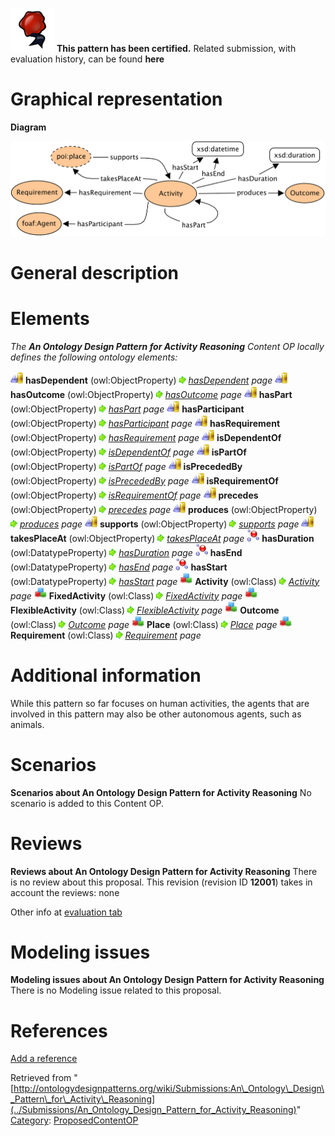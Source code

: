 [![](../images/thumb/b/b5/Certified.png/70px-Certified.png)](../Image/Certified.png "Certified.png") __This pattern has been certified.__
Related submission, with evaluation history, can be found __here__





#  Graphical representation


__Diagram__




[![Image:Activity3_small.png](../images/d/d9/Activity3_small.png)](../Image/Activity3_small.png "Image:Activity3_small.png")




#  General description


  




#  Elements


_The __An Ontology Design Pattern for Activity Reasoning__ Content OP locally defines the following ontology elements:_



[![ObjectProperty](../images/thumb/c/c3/ObjectProperty.gif/20px-ObjectProperty.gif)](../Image/ObjectProperty.gif "ObjectProperty") __hasDependent__ (owl:ObjectProperty) 
 [![](../images/thumb/8/87/ArrowRight.gif/11px-ArrowRight.gif)](../Image/ArrowRight.gif "ArrowRight.gif") _[hasDependent](../Submissions/An_Ontology_Design_Pattern_for_Activity_Reasoning/hasDependent "Submissions:An Ontology Design Pattern for Activity Reasoning/hasDependent") page_
[![ObjectProperty](../images/thumb/c/c3/ObjectProperty.gif/20px-ObjectProperty.gif)](../Image/ObjectProperty.gif "ObjectProperty") __hasOutcome__ (owl:ObjectProperty) 
 [![](../images/thumb/8/87/ArrowRight.gif/11px-ArrowRight.gif)](../Image/ArrowRight.gif "ArrowRight.gif") _[hasOutcome](../Submissions/An_Ontology_Design_Pattern_for_Activity_Reasoning/hasOutcome "Submissions:An Ontology Design Pattern for Activity Reasoning/hasOutcome") page_
[![ObjectProperty](../images/thumb/c/c3/ObjectProperty.gif/20px-ObjectProperty.gif)](../Image/ObjectProperty.gif "ObjectProperty") __hasPart__ (owl:ObjectProperty) 
 [![](../images/thumb/8/87/ArrowRight.gif/11px-ArrowRight.gif)](../Image/ArrowRight.gif "ArrowRight.gif") _[hasPart](../Submissions/An_Ontology_Design_Pattern_for_Activity_Reasoning/hasPart "Submissions:An Ontology Design Pattern for Activity Reasoning/hasPart") page_
[![ObjectProperty](../images/thumb/c/c3/ObjectProperty.gif/20px-ObjectProperty.gif)](../Image/ObjectProperty.gif "ObjectProperty") __hasParticipant__ (owl:ObjectProperty) 
 [![](../images/thumb/8/87/ArrowRight.gif/11px-ArrowRight.gif)](../Image/ArrowRight.gif "ArrowRight.gif") _[hasParticipant](../Submissions/An_Ontology_Design_Pattern_for_Activity_Reasoning/hasParticipant "Submissions:An Ontology Design Pattern for Activity Reasoning/hasParticipant") page_
[![ObjectProperty](../images/thumb/c/c3/ObjectProperty.gif/20px-ObjectProperty.gif)](../Image/ObjectProperty.gif "ObjectProperty") __hasRequirement__ (owl:ObjectProperty) 
 [![](../images/thumb/8/87/ArrowRight.gif/11px-ArrowRight.gif)](../Image/ArrowRight.gif "ArrowRight.gif") _[hasRequirement](../Submissions/An_Ontology_Design_Pattern_for_Activity_Reasoning/hasRequirement "Submissions:An Ontology Design Pattern for Activity Reasoning/hasRequirement") page_
[![ObjectProperty](../images/thumb/c/c3/ObjectProperty.gif/20px-ObjectProperty.gif)](../Image/ObjectProperty.gif "ObjectProperty") __isDependentOf__ (owl:ObjectProperty) 
 [![](../images/thumb/8/87/ArrowRight.gif/11px-ArrowRight.gif)](../Image/ArrowRight.gif "ArrowRight.gif") _[isDependentOf](../Submissions/An_Ontology_Design_Pattern_for_Activity_Reasoning/isDependentOf "Submissions:An Ontology Design Pattern for Activity Reasoning/isDependentOf") page_
[![ObjectProperty](../images/thumb/c/c3/ObjectProperty.gif/20px-ObjectProperty.gif)](../Image/ObjectProperty.gif "ObjectProperty") __isPartOf__ (owl:ObjectProperty) 
 [![](../images/thumb/8/87/ArrowRight.gif/11px-ArrowRight.gif)](../Image/ArrowRight.gif "ArrowRight.gif") _[isPartOf](../Submissions/An_Ontology_Design_Pattern_for_Activity_Reasoning/isPartOf "Submissions:An Ontology Design Pattern for Activity Reasoning/isPartOf") page_
[![ObjectProperty](../images/thumb/c/c3/ObjectProperty.gif/20px-ObjectProperty.gif)](../Image/ObjectProperty.gif "ObjectProperty") __isPrecededBy__ (owl:ObjectProperty) 
 [![](../images/thumb/8/87/ArrowRight.gif/11px-ArrowRight.gif)](../Image/ArrowRight.gif "ArrowRight.gif") _[isPrecededBy](../Submissions/An_Ontology_Design_Pattern_for_Activity_Reasoning/isPrecededBy "Submissions:An Ontology Design Pattern for Activity Reasoning/isPrecededBy") page_
[![ObjectProperty](../images/thumb/c/c3/ObjectProperty.gif/20px-ObjectProperty.gif)](../Image/ObjectProperty.gif "ObjectProperty") __isRequirementOf__ (owl:ObjectProperty) 
 [![](../images/thumb/8/87/ArrowRight.gif/11px-ArrowRight.gif)](../Image/ArrowRight.gif "ArrowRight.gif") _[isRequirementOf](../Submissions/An_Ontology_Design_Pattern_for_Activity_Reasoning/isRequirementOf "Submissions:An Ontology Design Pattern for Activity Reasoning/isRequirementOf") page_
[![ObjectProperty](../images/thumb/c/c3/ObjectProperty.gif/20px-ObjectProperty.gif)](../Image/ObjectProperty.gif "ObjectProperty") __precedes__ (owl:ObjectProperty) 
 [![](../images/thumb/8/87/ArrowRight.gif/11px-ArrowRight.gif)](../Image/ArrowRight.gif "ArrowRight.gif") _[precedes](../Submissions/An_Ontology_Design_Pattern_for_Activity_Reasoning/precedes "Submissions:An Ontology Design Pattern for Activity Reasoning/precedes") page_
[![ObjectProperty](../images/thumb/c/c3/ObjectProperty.gif/20px-ObjectProperty.gif)](../Image/ObjectProperty.gif "ObjectProperty") __produces__ (owl:ObjectProperty) 
 [![](../images/thumb/8/87/ArrowRight.gif/11px-ArrowRight.gif)](../Image/ArrowRight.gif "ArrowRight.gif") _[produces](../Submissions/An_Ontology_Design_Pattern_for_Activity_Reasoning/produces "Submissions:An Ontology Design Pattern for Activity Reasoning/produces") page_
[![ObjectProperty](../images/thumb/c/c3/ObjectProperty.gif/20px-ObjectProperty.gif)](../Image/ObjectProperty.gif "ObjectProperty") __supports__ (owl:ObjectProperty) 
 [![](../images/thumb/8/87/ArrowRight.gif/11px-ArrowRight.gif)](../Image/ArrowRight.gif "ArrowRight.gif") _[supports](../Submissions/An_Ontology_Design_Pattern_for_Activity_Reasoning/supports "Submissions:An Ontology Design Pattern for Activity Reasoning/supports") page_
[![ObjectProperty](../images/thumb/c/c3/ObjectProperty.gif/20px-ObjectProperty.gif)](../Image/ObjectProperty.gif "ObjectProperty") __takesPlaceAt__ (owl:ObjectProperty) 
 [![](../images/thumb/8/87/ArrowRight.gif/11px-ArrowRight.gif)](../Image/ArrowRight.gif "ArrowRight.gif") _[takesPlaceAt](../Submissions/An_Ontology_Design_Pattern_for_Activity_Reasoning/takesPlaceAt "Submissions:An Ontology Design Pattern for Activity Reasoning/takesPlaceAt") page_
[![DatatypeProperty](../images/thumb/a/a5/DatatypeProperty.gif/20px-DatatypeProperty.gif)](../Image/DatatypeProperty.gif "DatatypeProperty") __hasDuration__ (owl:DatatypeProperty) 
 [![](../images/thumb/8/87/ArrowRight.gif/11px-ArrowRight.gif)](../Image/ArrowRight.gif "ArrowRight.gif") _[hasDuration](../Submissions/An_Ontology_Design_Pattern_for_Activity_Reasoning/hasDuration "Submissions:An Ontology Design Pattern for Activity Reasoning/hasDuration") page_
[![DatatypeProperty](../images/thumb/a/a5/DatatypeProperty.gif/20px-DatatypeProperty.gif)](../Image/DatatypeProperty.gif "DatatypeProperty") __hasEnd__ (owl:DatatypeProperty) 
 [![](../images/thumb/8/87/ArrowRight.gif/11px-ArrowRight.gif)](../Image/ArrowRight.gif "ArrowRight.gif") _[hasEnd](../Submissions/An_Ontology_Design_Pattern_for_Activity_Reasoning/hasEnd "Submissions:An Ontology Design Pattern for Activity Reasoning/hasEnd") page_
[![DatatypeProperty](../images/thumb/a/a5/DatatypeProperty.gif/20px-DatatypeProperty.gif)](../Image/DatatypeProperty.gif "DatatypeProperty") __hasStart__ (owl:DatatypeProperty) 
 [![](../images/thumb/8/87/ArrowRight.gif/11px-ArrowRight.gif)](../Image/ArrowRight.gif "ArrowRight.gif") _[hasStart](../Submissions/An_Ontology_Design_Pattern_for_Activity_Reasoning/hasStart "Submissions:An Ontology Design Pattern for Activity Reasoning/hasStart") page_
[![Class](../images/thumb/2/27/Class.gif/20px-Class.gif)](../Image/Class.gif "Class") __Activity__ (owl:Class) 
 [![](../images/thumb/8/87/ArrowRight.gif/11px-ArrowRight.gif)](../Image/ArrowRight.gif "ArrowRight.gif") _[Activity](../Submissions/An_Ontology_Design_Pattern_for_Activity_Reasoning/Activity "Submissions:An Ontology Design Pattern for Activity Reasoning/Activity") page_
[![Class](../images/thumb/2/27/Class.gif/20px-Class.gif)](../Image/Class.gif "Class") __FixedActivity__ (owl:Class) 
 [![](../images/thumb/8/87/ArrowRight.gif/11px-ArrowRight.gif)](../Image/ArrowRight.gif "ArrowRight.gif") _[FixedActivity](../Submissions/An_Ontology_Design_Pattern_for_Activity_Reasoning/FixedActivity "Submissions:An Ontology Design Pattern for Activity Reasoning/FixedActivity") page_
[![Class](../images/thumb/2/27/Class.gif/20px-Class.gif)](../Image/Class.gif "Class") __FlexibleActivity__ (owl:Class) 
 [![](../images/thumb/8/87/ArrowRight.gif/11px-ArrowRight.gif)](../Image/ArrowRight.gif "ArrowRight.gif") _[FlexibleActivity](../Submissions/An_Ontology_Design_Pattern_for_Activity_Reasoning/FlexibleActivity "Submissions:An Ontology Design Pattern for Activity Reasoning/FlexibleActivity") page_
[![Class](../images/thumb/2/27/Class.gif/20px-Class.gif)](../Image/Class.gif "Class") __Outcome__ (owl:Class) 
 [![](../images/thumb/8/87/ArrowRight.gif/11px-ArrowRight.gif)](../Image/ArrowRight.gif "ArrowRight.gif") _[Outcome](../Submissions/An_Ontology_Design_Pattern_for_Activity_Reasoning/Outcome "Submissions:An Ontology Design Pattern for Activity Reasoning/Outcome") page_
[![Class](../images/thumb/2/27/Class.gif/20px-Class.gif)](../Image/Class.gif "Class") __Place__ (owl:Class) 
 [![](../images/thumb/8/87/ArrowRight.gif/11px-ArrowRight.gif)](../Image/ArrowRight.gif "ArrowRight.gif") _[Place](../Submissions/An_Ontology_Design_Pattern_for_Activity_Reasoning/Place "Submissions:An Ontology Design Pattern for Activity Reasoning/Place") page_
[![Class](../images/thumb/2/27/Class.gif/20px-Class.gif)](../Image/Class.gif "Class") __Requirement__ (owl:Class) 
 [![](../images/thumb/8/87/ArrowRight.gif/11px-ArrowRight.gif)](../Image/ArrowRight.gif "ArrowRight.gif") _[Requirement](../Submissions/An_Ontology_Design_Pattern_for_Activity_Reasoning/Requirement "Submissions:An Ontology Design Pattern for Activity Reasoning/Requirement") page_
#  Additional information


While this pattern so far focuses on human activities, the agents that are involved in this pattern may also be other autonomous agents, such as animals.



#  Scenarios



__Scenarios about An Ontology Design Pattern for Activity Reasoning__
No scenario is added to this Content OP.




#  Reviews



__Reviews about An Ontology Design Pattern for Activity Reasoning__
There is no review about this proposal.
This revision (revision ID __12001__) takes in account the reviews: none


Other info at [evaluation tab](http://ontologydesignpatterns.org/wiki/index.php?title=Submissions:An_Ontology_Design_Pattern_for_Activity_Reasoning&action=evaluation "http://ontologydesignpatterns.org/wiki/index.php?title=Submissions:An_Ontology_Design_Pattern_for_Activity_Reasoning&action=evaluation")




  




#  Modeling issues



__Modeling issues about An Ontology Design Pattern for Activity Reasoning__
There is no Modeling issue related to this proposal.




  




#  References


[Add a reference](index.php@title=Odp%253AAdd_reference&subject=Submissions%253AAn+Ontology+Design+Pattern+for+Activity+Reasoning.html "http://ontologydesignpatterns.org/wiki/index.php?title=Odp:Add_reference&subject=Submissions%3AAn+Ontology+Design+Pattern+for+Activity+Reasoning")


  






Retrieved from "[http://ontologydesignpatterns.org/wiki/Submissions:An\_Ontology\_Design\_Pattern\_for\_Activity\_Reasoning](../Submissions/An_Ontology_Design_Pattern_for_Activity_Reasoning)"
 [Category](http://ontologydesignpatterns.org/wiki/Special:Categories "Special:Categories"): [ProposedContentOP](../Category/ProposedContentOP "Category:ProposedContentOP")